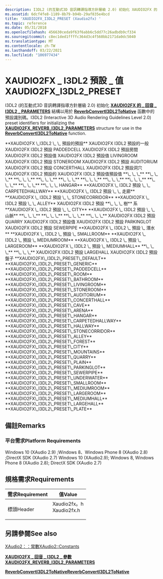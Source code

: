 ```yaml
---
description: I3DL2 (的互動式3D 音訊轉譯指導方針層級 2.0) 初始化 XAUDIO2FX 的 \_ 回音 \_ I3DL2 \_ PARAMETERS 結構以用於 ReverbConvertI3DL2ToNative 函數中的預設識別碼。
ms.assetid: 6dcf4fe8-1189-8b79-b94b-29af835e4bcd
title: 'XAUDIO2FX_I3DL2_PRESET (Xaudio2fx) '
ms.topic: reference
ms.date: 05/31/2018
ms.openlocfilehash: 456630ceda9f63f6abb6c5dd77c26adbdb9cf334
ms.sourcegitcommit: c8ec1ded1ffffc364d3c4f560bb2171da0dc5040
ms.translationtype: MT
ms.contentlocale: zh-TW
ms.lasthandoff: 03/22/2021
ms.locfileid: "106977434"
---
```

# <a name="xaudio2fx_i3dl2_preset"></a><span data-ttu-id="fd463-103">XAUDIO2FX \_ I3DL2 預設 \_ 值</span><span class="sxs-lookup"><span data-stu-id="fd463-103">XAUDIO2FX\_I3DL2\_PRESET</span></span>

<span data-ttu-id="fd463-104">I3DL2 (的互動式3D 音訊轉譯指導方針層級 2.0) 初始化 [**XAUDIO2FX 的 \_ 回音 \_ I3DL2 \_ PARAMETERS**](/windows/desktop/api/xaudio2fx/ns-xaudio2fx-xaudio2fx_reverb_i3dl2_parameters) 結構以用於 [**ReverbConvertI3DL2ToNative**](/windows/desktop/api/xaudio2fx/nf-xaudio2fx-reverbconverti3dl2tonative) 函數中的預設識別碼。</span><span class="sxs-lookup"><span data-stu-id="fd463-104">I3DL2 (Interactive 3D Audio Rendering Guidelines Level 2.0) preset identifiers for initializing the [**XAUDIO2FX\_REVERB\_I3DL2\_PARAMETERS**](/windows/desktop/api/xaudio2fx/ns-xaudio2fx-xaudio2fx_reverb_i3dl2_parameters) structure for use in the [**ReverbConvertI3DL2ToNative**](/windows/desktop/api/xaudio2fx/nf-xaudio2fx-reverbconverti3dl2tonative) function.</span></span>

<dl> <span data-ttu-id="fd463-105"><span id="XAUDIO2FX_I3DL2_PRESET_DEFAULT"></span><span id="xaudio2fx_i3dl2_preset_default"></span>**XAUDIO2FX \_I3DL2 \_ \_ 預設的預設** XAUDIO2FX I3DL2 預設的一般 XAUDIO2FX I3DL2 預設 PADDEDCELL XAUDIO2FX I3DL2 預設房間 XAUDIO2FX I3DL2 預設值 XAUDIO2FX I3DL2 預設值 LIVINGROOM XAUDIO2FX I3DL2 預設 STONEROOM XAUDIO2FX I3DL2 預設 AUDITORIUM XAUDIO2FX I3DL2 預設 CONCERTHALL XAUDIO2FX I3DL2 預設洞穴 XAUDIO2FX I3DL2 預設的 XAUDIO2FX I3DL2 預設值預設值 <span id="XAUDIO2FX_I3DL2_PRESET_GENERIC"></span> <span id="xaudio2fx_i3dl2_preset_generic"></span> **\_ \_ \_** <span id="XAUDIO2FX_I3DL2_PRESET_PADDEDCELL"></span> <span id="xaudio2fx_i3dl2_preset_paddedcell"></span> **\_ \_ \_** <span id="XAUDIO2FX_I3DL2_PRESET_ROOM"></span> <span id="xaudio2fx_i3dl2_preset_room"></span> **\_ \_ \_** <span id="XAUDIO2FX_I3DL2_PRESET_BATHROOM"></span> <span id="xaudio2fx_i3dl2_preset_bathroom"></span> **\_ \_ \_** <span id="XAUDIO2FX_I3DL2_PRESET_LIVINGROOM"></span> <span id="xaudio2fx_i3dl2_preset_livingroom"></span> **\_ \_ \_** <span id="XAUDIO2FX_I3DL2_PRESET_STONEROOM"></span> <span id="xaudio2fx_i3dl2_preset_stoneroom"></span> **\_ \_ \_** <span id="XAUDIO2FX_I3DL2_PRESET_AUDITORIUM"></span> <span id="xaudio2fx_i3dl2_preset_auditorium"></span> **\_ \_ \_** <span id="XAUDIO2FX_I3DL2_PRESET_CONCERTHALL"></span> <span id="xaudio2fx_i3dl2_preset_concerthall"></span> **\_ \_ \_** <span id="XAUDIO2FX_I3DL2_PRESET_CAVE"></span> <span id="xaudio2fx_i3dl2_preset_cave"></span> **\_ \_ \_** <span id="XAUDIO2FX_I3DL2_PRESET_ARENA"></span> <span id="xaudio2fx_i3dl2_preset_arena"></span> **\_ \_ \_** <span id="XAUDIO2FX_I3DL2_PRESET_HANGAR"></span> <span id="xaudio2fx_i3dl2_preset_hangar"></span> **\_ \_ \_ HANGAR** <span id="XAUDIO2FX_I3DL2_PRESET_CARPETEDHALLWAY"></span> <span id="xaudio2fx_i3dl2_preset_carpetedhallway"></span> **XAUDIO2FX \_ I3DL2 預設 \_ \_ CARPETEDHALLWAY** <span id="XAUDIO2FX_I3DL2_PRESET_HALLWAY"></span> <span id="xaudio2fx_i3dl2_preset_hallway"></span> **XAUDIO2FX \_ I3DL2 預設 \_ \_ 走廊** <span id="XAUDIO2FX_I3DL2_PRESET_STONECORRIDOR"></span> <span id="xaudio2fx_i3dl2_preset_stonecorridor"></span> **XAUDIO2FX \_ I3DL2 預設 \_ \_ STONECORRIDOR** <span id="XAUDIO2FX_I3DL2_PRESET_ALLEY"></span> <span id="xaudio2fx_i3dl2_preset_alley"></span> **XAUDIO2FX \_ I3DL2 預設 \_ \_ ALLEY** XAUDIO2FX I3DL2 預設 <span id="XAUDIO2FX_I3DL2_PRESET_FOREST"></span> <span id="xaudio2fx_i3dl2_preset_forest"></span> **\_ \_ \_ 樹** 系 <span id="XAUDIO2FX_I3DL2_PRESET_CITY"></span> <span id="xaudio2fx_i3dl2_preset_city"></span> **XAUDIO2FX \_ I3DL2 預設 \_ \_ CITY** <span id="XAUDIO2FX_I3DL2_PRESET_MOUNTAINS"></span> <span id="xaudio2fx_i3dl2_preset_mountains"></span> **XAUDIO2FX \_ I3DL2 預設 \_ \_ 山脈** <span id="XAUDIO2FX_I3DL2_PRESET_QUARRY"></span> <span id="xaudio2fx_i3dl2_preset_quarry"></span> **\_ \_ \_** <span id="XAUDIO2FX_I3DL2_PRESET_PLAIN"></span> <span id="xaudio2fx_i3dl2_preset_plain"></span> **\_ \_ \_** <span id="XAUDIO2FX_I3DL2_PRESET_PARKINGLOT"></span> <span id="xaudio2fx_i3dl2_preset_parkinglot"></span> **\_ \_ \_** <span id="XAUDIO2FX_I3DL2_PRESET_SEWERPIPE"></span> <span id="xaudio2fx_i3dl2_preset_sewerpipe"></span> **\_ \_ \_** XAUDIO2FX <span id="XAUDIO2FX_I3DL2_PRESET_UNDERWATER"></span> I3DL2 預設 QUARRY XAUDIO2FX I3DL2 預設值 XAUDIO2FX I3DL2 預設 PARKINGLOT XAUDIO2FX I3DL2 預設 SEWERPIPE <span id="xaudio2fx_i3dl2_preset_underwater"></span> **XAUDIO2FX \_ I3DL2 \_ 預設 \_ 潛水** <span id="XAUDIO2FX_I3DL2_PRESET_SMALLROOM"></span> <span id="xaudio2fx_i3dl2_preset_smallroom"></span> **XAUDIO2FX \_ I3DL2 \_ 預設 \_ SMALLROOM** <span id="XAUDIO2FX_I3DL2_PRESET_MEDIUMROOM"></span> <span id="xaudio2fx_i3dl2_preset_mediumroom"></span> **XAUDIO2FX \_ I3DL2 \_ 預設 \_ MEDIUMROOM** <span id="XAUDIO2FX_I3DL2_PRESET_LARGEROOM"></span> <span id="xaudio2fx_i3dl2_preset_largeroom"></span> **XAUDIO2FX \_ I3DL2 \_ 預設 \_ LARGEROOM** <span id="XAUDIO2FX_I3DL2_PRESET_MEDIUMHALL"></span> <span id="xaudio2fx_i3dl2_preset_mediumhall"></span> **XAUDIO2FX \_ I3DL2 \_ 預設 \_ MEDIUMHALL** <span id="XAUDIO2FX_I3DL2_PRESET_LARGEHALL"></span> <span id="xaudio2fx_i3dl2_preset_largehall"></span> **\_ \_ \_** <span id="XAUDIO2FX_I3DL2_PRESET_PLATE"></span> <span id="xaudio2fx_i3dl2_preset_plate"></span> **\_ \_ \_** XAUDIO2FX I3DL2 預設 LARGEHALL XAUDIO2FX I3DL2 預設盤子  
</span><span class="sxs-lookup"><span data-stu-id="fd463-105"><span id="XAUDIO2FX_I3DL2_PRESET_DEFAULT"></span><span id="xaudio2fx_i3dl2_preset_default"></span>**XAUDIO2FX\_I3DL2\_PRESET\_DEFAULT** <span id="XAUDIO2FX_I3DL2_PRESET_GENERIC"></span><span id="xaudio2fx_i3dl2_preset_generic"></span>**XAUDIO2FX\_I3DL2\_PRESET\_GENERIC** <span id="XAUDIO2FX_I3DL2_PRESET_PADDEDCELL"></span><span id="xaudio2fx_i3dl2_preset_paddedcell"></span>**XAUDIO2FX\_I3DL2\_PRESET\_PADDEDCELL** <span id="XAUDIO2FX_I3DL2_PRESET_ROOM"></span><span id="xaudio2fx_i3dl2_preset_room"></span>**XAUDIO2FX\_I3DL2\_PRESET\_ROOM** <span id="XAUDIO2FX_I3DL2_PRESET_BATHROOM"></span><span id="xaudio2fx_i3dl2_preset_bathroom"></span>**XAUDIO2FX\_I3DL2\_PRESET\_BATHROOM** <span id="XAUDIO2FX_I3DL2_PRESET_LIVINGROOM"></span><span id="xaudio2fx_i3dl2_preset_livingroom"></span>**XAUDIO2FX\_I3DL2\_PRESET\_LIVINGROOM** <span id="XAUDIO2FX_I3DL2_PRESET_STONEROOM"></span><span id="xaudio2fx_i3dl2_preset_stoneroom"></span>**XAUDIO2FX\_I3DL2\_PRESET\_STONEROOM** <span id="XAUDIO2FX_I3DL2_PRESET_AUDITORIUM"></span><span id="xaudio2fx_i3dl2_preset_auditorium"></span>**XAUDIO2FX\_I3DL2\_PRESET\_AUDITORIUM** <span id="XAUDIO2FX_I3DL2_PRESET_CONCERTHALL"></span><span id="xaudio2fx_i3dl2_preset_concerthall"></span>**XAUDIO2FX\_I3DL2\_PRESET\_CONCERTHALL** <span id="XAUDIO2FX_I3DL2_PRESET_CAVE"></span><span id="xaudio2fx_i3dl2_preset_cave"></span>**XAUDIO2FX\_I3DL2\_PRESET\_CAVE** <span id="XAUDIO2FX_I3DL2_PRESET_ARENA"></span><span id="xaudio2fx_i3dl2_preset_arena"></span>**XAUDIO2FX\_I3DL2\_PRESET\_ARENA** <span id="XAUDIO2FX_I3DL2_PRESET_HANGAR"></span><span id="xaudio2fx_i3dl2_preset_hangar"></span>**XAUDIO2FX\_I3DL2\_PRESET\_HANGAR** <span id="XAUDIO2FX_I3DL2_PRESET_CARPETEDHALLWAY"></span><span id="xaudio2fx_i3dl2_preset_carpetedhallway"></span>**XAUDIO2FX\_I3DL2\_PRESET\_CARPETEDHALLWAY** <span id="XAUDIO2FX_I3DL2_PRESET_HALLWAY"></span><span id="xaudio2fx_i3dl2_preset_hallway"></span>**XAUDIO2FX\_I3DL2\_PRESET\_HALLWAY** <span id="XAUDIO2FX_I3DL2_PRESET_STONECORRIDOR"></span><span id="xaudio2fx_i3dl2_preset_stonecorridor"></span>**XAUDIO2FX\_I3DL2\_PRESET\_STONECORRIDOR** <span id="XAUDIO2FX_I3DL2_PRESET_ALLEY"></span><span id="xaudio2fx_i3dl2_preset_alley"></span>**XAUDIO2FX\_I3DL2\_PRESET\_ALLEY** <span id="XAUDIO2FX_I3DL2_PRESET_FOREST"></span><span id="xaudio2fx_i3dl2_preset_forest"></span>**XAUDIO2FX\_I3DL2\_PRESET\_FOREST** <span id="XAUDIO2FX_I3DL2_PRESET_CITY"></span><span id="xaudio2fx_i3dl2_preset_city"></span>**XAUDIO2FX\_I3DL2\_PRESET\_CITY** <span id="XAUDIO2FX_I3DL2_PRESET_MOUNTAINS"></span><span id="xaudio2fx_i3dl2_preset_mountains"></span>**XAUDIO2FX\_I3DL2\_PRESET\_MOUNTAINS** <span id="XAUDIO2FX_I3DL2_PRESET_QUARRY"></span><span id="xaudio2fx_i3dl2_preset_quarry"></span>**XAUDIO2FX\_I3DL2\_PRESET\_QUARRY** <span id="XAUDIO2FX_I3DL2_PRESET_PLAIN"></span><span id="xaudio2fx_i3dl2_preset_plain"></span>**XAUDIO2FX\_I3DL2\_PRESET\_PLAIN** <span id="XAUDIO2FX_I3DL2_PRESET_PARKINGLOT"></span><span id="xaudio2fx_i3dl2_preset_parkinglot"></span>**XAUDIO2FX\_I3DL2\_PRESET\_PARKINGLOT** <span id="XAUDIO2FX_I3DL2_PRESET_SEWERPIPE"></span><span id="xaudio2fx_i3dl2_preset_sewerpipe"></span>**XAUDIO2FX\_I3DL2\_PRESET\_SEWERPIPE** <span id="XAUDIO2FX_I3DL2_PRESET_UNDERWATER"></span><span id="xaudio2fx_i3dl2_preset_underwater"></span>**XAUDIO2FX\_I3DL2\_PRESET\_UNDERWATER** <span id="XAUDIO2FX_I3DL2_PRESET_SMALLROOM"></span><span id="xaudio2fx_i3dl2_preset_smallroom"></span>**XAUDIO2FX\_I3DL2\_PRESET\_SMALLROOM** <span id="XAUDIO2FX_I3DL2_PRESET_MEDIUMROOM"></span><span id="xaudio2fx_i3dl2_preset_mediumroom"></span>**XAUDIO2FX\_I3DL2\_PRESET\_MEDIUMROOM** <span id="XAUDIO2FX_I3DL2_PRESET_LARGEROOM"></span><span id="xaudio2fx_i3dl2_preset_largeroom"></span>**XAUDIO2FX\_I3DL2\_PRESET\_LARGEROOM** <span id="XAUDIO2FX_I3DL2_PRESET_MEDIUMHALL"></span><span id="xaudio2fx_i3dl2_preset_mediumhall"></span>**XAUDIO2FX\_I3DL2\_PRESET\_MEDIUMHALL** <span id="XAUDIO2FX_I3DL2_PRESET_LARGEHALL"></span><span id="xaudio2fx_i3dl2_preset_largehall"></span>**XAUDIO2FX\_I3DL2\_PRESET\_LARGEHALL** <span id="XAUDIO2FX_I3DL2_PRESET_PLATE"></span><span id="xaudio2fx_i3dl2_preset_plate"></span>**XAUDIO2FX\_I3DL2\_PRESET\_PLATE**  
</span></span></dl>

## <a name="remarks"></a><span data-ttu-id="fd463-106">備註</span><span class="sxs-lookup"><span data-stu-id="fd463-106">Remarks</span></span>

### <a name="platform-requirements"></a><span data-ttu-id="fd463-107">平台需求</span><span class="sxs-lookup"><span data-stu-id="fd463-107">Platform Requirements</span></span>

<span data-ttu-id="fd463-108">Windows 10 (XAudio 2.9) ;Windows 8、Windows Phone 8 (XAudio 2.8) ;DirectX SDK (XAudio 2.7) </span><span class="sxs-lookup"><span data-stu-id="fd463-108">Windows 10 (XAudio2.9); Windows 8, Windows Phone 8 (XAudio 2.8); DirectX SDK (XAudio 2.7)</span></span>

## <a name="requirements"></a><span data-ttu-id="fd463-109">規格需求</span><span class="sxs-lookup"><span data-stu-id="fd463-109">Requirements</span></span>



| <span data-ttu-id="fd463-110">需求</span><span class="sxs-lookup"><span data-stu-id="fd463-110">Requirement</span></span> | <span data-ttu-id="fd463-111">值</span><span class="sxs-lookup"><span data-stu-id="fd463-111">Value</span></span> |
|-------------------|----------------------------------------------------------------------------------------|
| <span data-ttu-id="fd463-112">標頭</span><span class="sxs-lookup"><span data-stu-id="fd463-112">Header</span></span><br/> | <dl> <span data-ttu-id="fd463-113"><dt>Xaudio2fx。h</dt></span><span class="sxs-lookup"><span data-stu-id="fd463-113"><dt>Xaudio2fx.h</dt></span></span> </dl> |



## <a name="see-also"></a><span data-ttu-id="fd463-114">另請參閱</span><span class="sxs-lookup"><span data-stu-id="fd463-114">See also</span></span>

<dl> <dt>

[<span data-ttu-id="fd463-115">XAudio2：：常數</span><span class="sxs-lookup"><span data-stu-id="fd463-115">XAudio2::Constants</span></span>](constants.md)
</dt> <dt>

[<span data-ttu-id="fd463-116">**XAUDIO2FX \_ 回音 \_ I3DL2 \_ 參數**</span><span class="sxs-lookup"><span data-stu-id="fd463-116">**XAUDIO2FX\_REVERB\_I3DL2\_PARAMETERS**</span></span>](/windows/desktop/api/xaudio2fx/ns-xaudio2fx-xaudio2fx_reverb_i3dl2_parameters)
</dt> <dt>

[<span data-ttu-id="fd463-117">**ReverbConvertI3DL2ToNative**</span><span class="sxs-lookup"><span data-stu-id="fd463-117">**ReverbConvertI3DL2ToNative**</span></span>](/windows/desktop/api/xaudio2fx/nf-xaudio2fx-reverbconverti3dl2tonative)
</dt> </dl>

 

 





